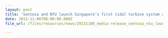 ```yaml
---
layout: post
title: 'Sentosa and NTU launch Singapore’s first tidal turbine system at Sentosa Boardwalk'
date: 2013-11-06T00:00:00.000Z
file_url: /files/resources/news/20131106_media-release_sentosa_ntu_launch_tidal_turbine_system_at_sentosa_boardwalk.pdf

---
```


